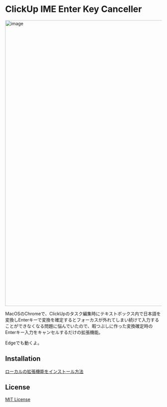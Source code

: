 # ClickUp IME Enter Key Canceller
<img width="920" alt="image" src="https://github.com/user-attachments/assets/1e9f660e-0cf6-4273-b76a-7435c81dc67a">

MacOSのChromeで、ClickUpのタスク編集時にテキストボックス内で日本語を変換しEnterキーで変換を確定するとフォーカスが外れてしまい続けて入力することができなくなる問題に悩んでいたので、暇つぶしに作った変換確定時のEnterキー入力をキャンセルするだけの拡張機能。

Edgeでも動くよ。

## Installation

[ローカルの拡張機能をインストール方法](https://github.com/m-oohama/chrome-extention-key-switcher/wiki#%E3%83%AD%E3%83%BC%E3%82%AB%E3%83%AB%E3%81%AE%E6%8B%A1%E5%BC%B5%E6%A9%9F%E8%83%BD%E3%82%92%E3%82%A4%E3%83%B3%E3%82%B9%E3%83%88%E3%83%BC%E3%83%AB)

## License

[MIT License](/LICENSE)
